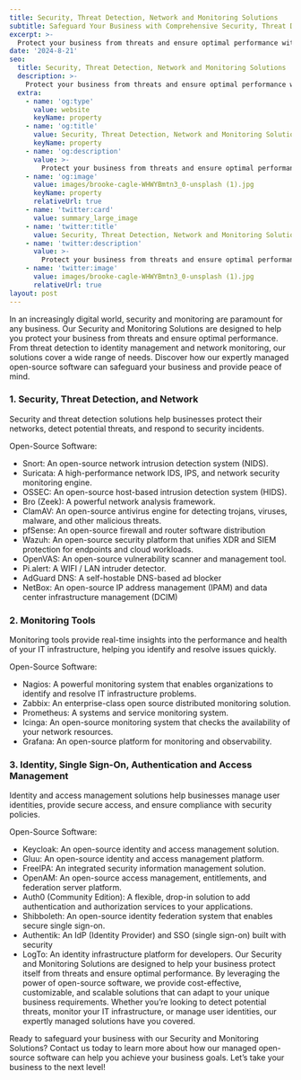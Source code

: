 ```yaml
---
title: Security, Threat Detection, Network and Monitoring Solutions
subtitle: Safeguard Your Business with Comprehensive Security, Threat Detection and Monitoring Software Solutions
excerpt: >-
  Protect your business from threats and ensure optimal performance with our Security and Monitoring Solutions. Our expertly managed open-source software provides robust security measures and real-time monitoring capabilities.
date: '2024-8-21'
seo:
  title: Security, Threat Detection, Network and Monitoring Solutions | Solutions - Julz Insight
  description: >-
    Protect your business from threats and ensure optimal performance with our Security and Monitoring Solutions. Our expertly managed open-source software provides robust security measures and real-time monitoring capabilities.
  extra:
    - name: 'og:type'
      value: website
      keyName: property
    - name: 'og:title'
      value: Security, Threat Detection, Network and Monitoring Solutions | Solutions - Julz Insight
      keyName: property
    - name: 'og:description'
      value: >-
        Protect your business from threats and ensure optimal performance with our Security and Monitoring Solutions. Our expertly managed open-source software provides robust security measures and real-time monitoring capabilities.
    - name: 'og:image'
      value: images/brooke-cagle-WHWYBmtn3_0-unsplash (1).jpg
      keyName: property
      relativeUrl: true
    - name: 'twitter:card'
      value: summary_large_image
    - name: 'twitter:title'
      value: Security, Threat Detection, Network and Monitoring Solutions | Solutions - Julz Insight
    - name: 'twitter:description'
      value: >-
        Protect your business from threats and ensure optimal performance with our Security and Monitoring Solutions. Our expertly managed open-source software provides robust security measures and real-time monitoring capabilities.
    - name: 'twitter:image'
      value: images/brooke-cagle-WHWYBmtn3_0-unsplash (1).jpg
      relativeUrl: true
layout: post
---
```


In an increasingly digital world, security and monitoring are paramount for any business. Our Security and Monitoring Solutions are designed to help you protect your business from threats and ensure optimal performance. From threat detection to identity management and network monitoring, our solutions cover a wide range of needs. Discover how our expertly managed open-source software can safeguard your business and provide peace of mind.

### 1. Security, Threat Detection, and Network
Security and threat detection solutions help businesses protect their networks, detect potential threats, and respond to security incidents.

Open-Source Software:
- Snort: An open-source network intrusion detection system (NIDS).
- Suricata: A high-performance network IDS, IPS, and network security monitoring engine.
- OSSEC: An open-source host-based intrusion detection system (HIDS).
- Bro (Zeek): A powerful network analysis framework.
- ClamAV: An open-source antivirus engine for detecting trojans, viruses, malware, and other malicious threats.
- pfSense: An open-source firewall and router software distribution
- Wazuh: An open-source security platform that unifies XDR and SIEM protection for endpoints and cloud workloads.
- OpenVAS: An open-source vulnerability scanner and management tool.
- Pi.alert: A WIFI / LAN intruder detector.
- AdGuard DNS: A self-hostable DNS-based ad blocker
- NetBox: An open-source IP address management (IPAM) and data center infrastructure management (DCIM)

### 2. Monitoring Tools
Monitoring tools provide real-time insights into the performance and health of your IT infrastructure, helping you identify and resolve issues quickly.

Open-Source Software:
- Nagios: A powerful monitoring system that enables organizations to identify and resolve IT infrastructure problems.
- Zabbix: An enterprise-class open source distributed monitoring solution.
- Prometheus: A systems and service monitoring system.
- Icinga: An open-source monitoring system that checks the availability of your network resources.
- Grafana: An open-source platform for monitoring and observability.

### 3. Identity, Single Sign-On, Authentication and Access Management
Identity and access management solutions help businesses manage user identities, provide secure access, and ensure compliance with security policies.

Open-Source Software:
- Keycloak: An open-source identity and access management solution.
- Gluu: An open-source identity and access management platform.
- FreeIPA: An integrated security information management solution.
- OpenAM: An open-source access management, entitlements, and federation server platform.
- Auth0 (Community Edition): A flexible, drop-in solution to add authentication and authorization services to your applications.
- Shibboleth: An open-source identity federation system that enables secure single sign-on.
- Authentik: An IdP (Identity Provider) and SSO (single sign-on) built with security
- LogTo: An identity infrastructure platform for developers.
Our Security and Monitoring Solutions are designed to help your business protect itself from threats and ensure optimal performance. By leveraging the power of open-source software, we provide cost-effective, customizable, and scalable solutions that can adapt to your unique business requirements. Whether you’re looking to detect potential threats, monitor your IT infrastructure, or manage user identities, our expertly managed solutions have you covered.

Ready to safeguard your business with our Security and Monitoring Solutions? Contact us today to learn more about how our managed open-source software can help you achieve your business goals. Let’s take your business to the next level!
